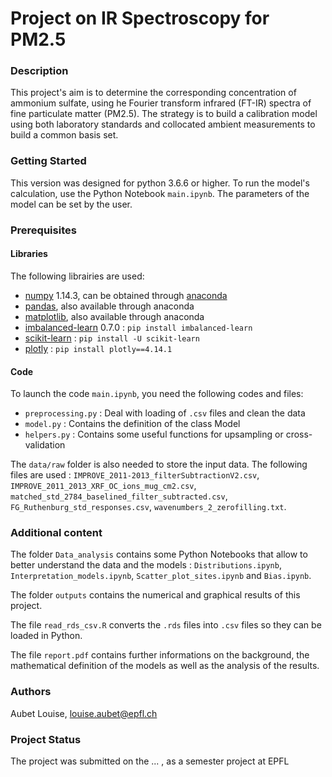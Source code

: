# Project on IR Spectroscopy for PM2.5


### Description

This project's aim is to determine the corresponding concentration of ammonium sulfate, using he Fourier transform infrared (FT-IR) spectra of fine particulate matter (PM2.5). The strategy is to build a calibration model using both laboratory standards and collocated ambient measurements to build a common basis set.


### Getting Started

This version was designed for python 3.6.6 or higher. To run the model's calculation, use the Python Notebook `main.ipynb`. The parameters of the model can be set by the user.


### Prerequisites

#### Libraries
The following librairies are used:
* [numpy](http://www.numpy.org/) 1.14.3, can be obtained through [anaconda](https://www.anaconda.com/download/)
* [pandas](https://pandas.pydata.org/), also available through anaconda
* [matplotlib](https://matplotlib.org/), also available through anaconda
* [imbalanced-learn](https://pypi.org/project/imbalanced-learn/) 0.7.0 : `pip install imbalanced-learn`
* [scikit-learn](https://scikit-learn.org/stable/index.html) : `pip install -U scikit-learn`
* [plotly](https://plotly.com/python/) : `pip install plotly==4.14.1`


#### Code

To launch the code `main.ipynb`, you need the following codes and files:
* `preprocessing.py` : Deal with loading of `.csv` files and clean the data
* `model.py` : Contains the definition of the class Model
* `helpers.py` : Contains some useful functions for upsampling or cross-validation

The `data/raw` folder is also needed to store the input data. The following files are used : `IMPROVE_2011-2013_filterSubtractionV2.csv`, `IMPROVE_2011_2013_XRF_OC_ions_mug_cm2.csv`, `matched_std_2784_baselined_filter_subtracted.csv`, `FG_Ruthenburg_std_responses.csv`, `wavenumbers_2_zerofilling.txt`.


### Additional content

The folder `Data_analysis` contains some Python Notebooks that allow to better understand the data and the models : `Distributions.ipynb`, `Interpretation_models.ipynb`, `Scatter_plot_sites.ipynb` and `Bias.ipynb`.

The folder `outputs` contains the numerical and graphical results of this project.

The file `read_rds_csv.R` converts the `.rds` files into `.csv` files so they can be loaded in Python. 

The file `report.pdf` contains further informations on the background, the mathematical definition of the models as well as the analysis of the results.


### Authors

Aubet Louise, louise.aubet@epfl.ch


### Project Status

The project was submitted on the ... , as a semester project at EPFL